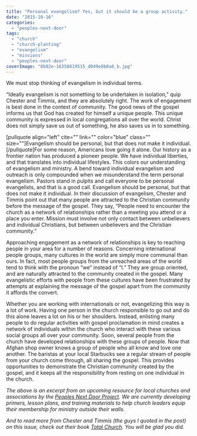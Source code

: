 ```yaml
---
title: "Personal evangelism? Yes, but it should be a group activity."
date: "2015-10-16"
categories: 
  - "peoples-next-door"
tags: 
  - "church"
  - "church-planting"
  - "evangelism"
  - "missions"
  - "peoples-next-door"
coverImage: "8b82e-16358819515_d049e8b0a6_b.jpg"
---
```


We must stop thinking of evangelism in individual terms.

“Ideally evangelism is not something to be undertaken in isolation,” quip Chester and Timmis, and they are absolutely right. The work of engagement is best done in the context of community. The good news of the gospel informs us that God has created for himself a unique people. This unique community is expressed in local congregations all over the world. Christ does not simply save us out of something, he also saves us in to something.

\[pullquote align="left" cite="" link="" color="blue" class="" size=""\]Evangelism should be personal, but that does not make it individual.\[/pullquote\]For some reason, Americans love going it alone. Our history as a frontier nation has produced a pioneer people. We have individual liberties, and that translates into individual lifestyles. This colors our understanding of evangelism and ministry. A bend toward individual evangelism and outreach is only compounded when we misunderstand the term personal evangelism. Pastors stand in pulpits and call everyone to be personal evangelists, and that is a good call. Evangelism should be personal, but that does not make it individual. In their discussion of evangelism, Chester and Timmis point out that many people are attracted to the Christian community before the message of the gospel. They say, “People need to encounter the church as a network of relationships rather than a meeting you attend or a place you enter. Mission must involve not only contact between unbelievers and individual Christians, but between unbelievers and the Christian community.”

Approaching engagement as a network of relationships is key to reaching people in your area for a number of reasons. Concerning international people groups, many cultures in the world are simply more communal than ours. In fact, most people groups from the unreached areas of the world tend to think with the pronoun “we” instead of “I.” They are group oriented, and are naturally attracted to the community created in the gospel. Many evangelistic efforts with people from these cultures have been frustrated by attempts at explaining the message of the gospel apart from the community it affords the convert.

Whether you are working with internationals or not, evangelizing this way is a lot of work. Having one person in the church responsible to go out and do this alone leaves a lot on his or her shoulders. Instead, enlisting many people to do regular activities with gospel proclamation in mind creates a network of individuals within the church who interact with these various social groups all over your community. Soon, several people from the church have developed relationships with these groups of people. Now that Afghan shop owner knows a group of people who all know and love one another. The baristas at your local Starbucks see a regular stream of people from your church come through, all sharing the gospel. This provides opportunities to demonstrate the Christian community created by the gospel, and it keeps all the responsibility from resting on one individual in the church.

_The above is an excerpt from an upcoming resource for local churches and associations by the [Peoples Next Door Project](http://blog.keelancook.com/2015/07/the-peoples-next-door.html). We are currently developing primers, lesson plans, and training materials to help church leaders equip their membership for ministry outside their walls._

_And to read more from Chester and Timmis (the guys I quoted in the post) on this issue, check out their book [Total Church](http://www.amazon.com/Total-Church-Radical-Reshaping-Community/dp/1433502089). You will be glad you did._
